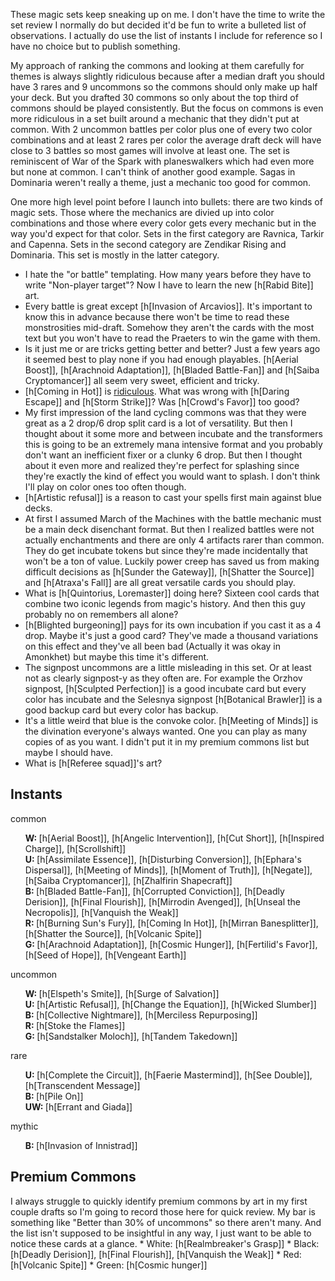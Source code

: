 These magic sets keep sneaking up on me. I don't have the time to write the set review I normally do but decided it'd be fun to write a bulleted list of observations. I actually do use the list of instants I include for reference so I have no choice but to publish something.

My approach of ranking the commons and looking at them carefully for themes is always slightly ridiculous because after a median draft you should have 3 rares and 9 uncommons so the commons should only make up half your deck. But you drafted 30 commons so only about the top third of commons should be played consistently. But the focus on commons is even more ridiculous in a set built around a mechanic that they didn't put at common. With 2 uncommon battles per color plus one of every two color combinations and at least 2 rares per color the average draft deck will have close to 3 battles so most games will involve at least one. The set is reminiscent of War of the Spark with planeswalkers which had even more but none at common. I can't think of another good example. Sagas in Dominaria weren't really a theme, just a mechanic too good for common.

One more high level point before I launch into bullets: there are two kinds of magic sets. Those where the mechanics are divied up into color combinations and those where every color gets every mechanic but in the way you'd expect for that color. Sets in the first category are Ravnica, Tarkir and Capenna. Sets in the second category are Zendikar Rising and Dominaria. This set is mostly in the latter category.

* I hate the "or battle" templating. How many years before they have to write "Non-player target"? Now I have to learn the new [h[Rabid Bite]] art.
* Every battle is great except [h[Invasion of Arcavios]]. It's important to know this in advance because there won't be time to read these monstrosities mid-draft. Somehow they aren't the cards with the most text but you won't have to read the Praeters to win the game with them.
* Is it just me or are tricks getting better and better? Just a few years ago it seemed best to play none if you had enough playables. [h[Aerial Boost]], [h[Arachnoid Adaptation]], [h[Bladed Battle-Fan]] and [h[Saiba Cryptomancer]] all seem very sweet, efficient and tricky.
* [h[Coming in Hot]] is [ridiculous](https://scryfall.com/search?q=r%3Ac+cmc%3A1+color%3Ared+type%3Ainstant+o%3A%22first+strike%22&unique=cards&as=grid&order=name). What was wrong with [h[Daring Escape]] and [h[Storm Strike]]? Was [h[Crowd's Favor]] too good?
* My first impression of the land cycling commons was that they were great as a 2 drop/6 drop split card is a lot of versatility. But then I thought about it some more and between incubate and the transformers this is going to be an extremely mana intensive format and you probably don't want an inefficient fixer or a clunky 6 drop. But then I thought about it even more and realized they're perfect for splashing since they're exactly the kind of effect you would want to splash. I don't think I'll play on color ones too often though.
* [h[Artistic refusal]] is a reason to cast your spells first main against blue decks.
* At first I assumed March of the Machines with the battle mechanic must be a main deck disenchant format. But then I realized battles were not actually enchantments and there are only 4 artifacts rarer than common. They do get incubate tokens but since they're made incidentally that won't be a ton of value. Luckily power creep has saved us from making difficult decisions as [h[Sunder the Gateway]], [h[Shatter the Source]] and [h[Atraxa's Fall]] are all great versatile cards you should play.
* What is [h[Quintorius, Loremaster]] doing here? Sixteen cool cards that combine two iconic legends from magic's history. And then this guy probably no on remembers all alone?
* [h[Blighted burgeoning]] pays for its own incubation if you cast it as a 4 drop. Maybe it's just a good card? They've made a thousand variations on this effect and they've all been bad (Actually it was okay in Amonkhet) but maybe this time it's different.
* The signpost uncommons are a little misleading in this set. Or at least not as clearly signpost-y as they often are. For example the Orzhov signpost, [h[Sculpted Perfection]] is a good incubate card but every color has incubate and the Selesnya signpost [h[Botanical Brawler]] is a good backup card but every color has backup.
* It's a little weird that blue is the convoke color. [h[Meeting of Minds]] is the divination everyone's always wanted. One you can play as many copies of as you want. I didn't put it in my premium commons list but maybe I should have.
* What is [h[Referee squad]]'s art?
<h2 id='instants'>Instants</h2><p>common</p><ul style="list-style-type: none;"><li> <b>W: </b>[h[Aerial Boost]], [h[Angelic Intervention]], [h[Cut Short]], [h[Inspired Charge]], [h[Scrollshift]]</li><li> <b>U: </b>[h[Assimilate Essence]], [h[Disturbing Conversion]], [h[Ephara's Dispersal]], [h[Meeting of Minds]], [h[Moment of Truth]], [h[Negate]], [h[Saiba Cryptomancer]], [h[Zhalfirin Shapecraft]]</li><li> <b>B: </b>[h[Bladed Battle-Fan]], [h[Corrupted Conviction]], [h[Deadly Derision]], [h[Final Flourish]], [h[Mirrodin Avenged]], [h[Unseal the Necropolis]], [h[Vanquish the Weak]]</li><li> <b>R: </b>[h[Burning Sun's Fury]], [h[Coming In Hot]], [h[Mirran Banesplitter]], [h[Shatter the Source]], [h[Volcanic Spite]]</li><li> <b>G: </b>[h[Arachnoid Adaptation]], [h[Cosmic Hunger]], [h[Fertilid's Favor]], [h[Seed of Hope]], [h[Vengeant Earth]]</li></ul><p>uncommon</p><ul style="list-style-type: none;"><li> <b>W: </b>[h[Elspeth's Smite]], [h[Surge of Salvation]]</li><li> <b>U: </b>[h[Artistic Refusal]], [h[Change the Equation]], [h[Wicked Slumber]]</li><li> <b>B: </b>[h[Collective Nightmare]], [h[Merciless Repurposing]]</li><li> <b>R: </b>[h[Stoke the Flames]]</li><li> <b>G: </b>[h[Sandstalker Moloch]], [h[Tandem Takedown]]</li></ul><p>rare</p><ul style="list-style-type: none;"><li> <b>U: </b>[h[Complete the Circuit]], [h[Faerie Mastermind]], [h[See Double]], [h[Transcendent Message]]</li><li> <b>B: </b>[h[Pile On]]</li><li> <b>UW: </b>[h[Errant and Giada]]</li></ul><p>mythic</p><ul style="list-style-type: none;"><li> <b>B: </b>[h[Invasion of Innistrad]]</li></ul>

<h2 id='commons'>Premium Commons</h2>
I always struggle to quickly identify premium commons by art in my first couple drafts so I'm going to record those here for quick review. My bar is something like "Better than 30% of uncommons" so there aren't many. And the list isn't supposed to be insightful in any way, I just want to be able to notice these cards at a glance.
* White: [h[Realmbreaker's Grasp]]
* Black: [h[Deadly Derision]], [h[Final Flourish]], [h[Vanquish the Weak]]
* Red: [h[Volcanic Spite]]
* Green: [h[Cosmic hunger]]

